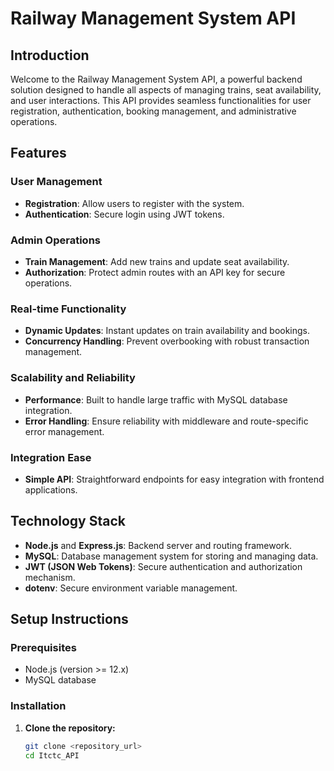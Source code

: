 # Railway Management System API

## Introduction

Welcome to the Railway Management System API, a powerful backend solution designed to handle all aspects of managing trains, seat availability, and user interactions. This API provides seamless functionalities for user registration, authentication, booking management, and administrative operations.

## Features

### User Management
- **Registration**: Allow users to register with the system.
- **Authentication**: Secure login using JWT tokens.

### Admin Operations
- **Train Management**: Add new trains and update seat availability.
- **Authorization**: Protect admin routes with an API key for secure operations.

### Real-time Functionality
- **Dynamic Updates**: Instant updates on train availability and bookings.
- **Concurrency Handling**: Prevent overbooking with robust transaction management.

### Scalability and Reliability
- **Performance**: Built to handle large traffic with MySQL database integration.
- **Error Handling**: Ensure reliability with middleware and route-specific error management.

### Integration Ease
- **Simple API**: Straightforward endpoints for easy integration with frontend applications.

## Technology Stack

- **Node.js** and **Express.js**: Backend server and routing framework.
- **MySQL**: Database management system for storing and managing data.
- **JWT (JSON Web Tokens)**: Secure authentication and authorization mechanism.
- **dotenv**: Secure environment variable management.

## Setup Instructions

### Prerequisites

- Node.js (version >= 12.x)
- MySQL database

### Installation

1. **Clone the repository:**
   ```bash
   git clone <repository_url>
   cd Itctc_API

